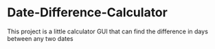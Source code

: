 # Date-Difference-Calculator
This project is a little calculator GUI that can find the difference in days between any two dates
